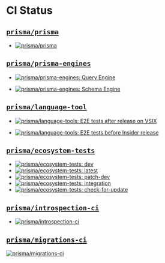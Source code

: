 # CI Status

## [`prisma/prisma`](https://github.com/prisma/prisma)

- [![`prisma/prisma`](https://github.com/prisma/prisma/workflows/CI/badge.svg)](https://github.com/prisma/prisma/actions/workflows/test.yml?query=branch%3Amain)

## [`prisma/prisma-engines`](https://github.com/prisma/prisma-engines)

- [![`prisma/prisma-engines`: Query Engine](https://github.com/prisma/prisma-engines/actions/workflows/test-query-engine.yml/badge.svg)](https://github.com/prisma/prisma-engines/actions/workflows/test-query-engine.yml)

- [![`prisma/prisma-engines`: Schema Engine](https://github.com/prisma/prisma-engines/actions/workflows/test-schema-engine.yml/badge.svg)](https://github.com/prisma/prisma-engines/actions/workflows/test-schema-engine.yml)

## [`prisma/language-tool`](https://github.com/prisma/language-tool)

- [![`prisma/language-tools`: E2E tests after release on VSIX](https://github.com/prisma/language-tools/workflows/E2E%20tests%20after%20release%20on%20VSIX/badge.svg?branch=main)](https://github.com/prisma/language-tools/actions/workflows/e2e_published_vsix.yml?query=branch%3Amain)

- [![`prisma/language-tools`: E2E tests before Insider release](https://github.com/prisma/language-tools/workflows/5.%20Integration%20tests%20in%20VSCode%20folder%20with%20published%20LS/badge.svg?branch=main)](https://github.com/prisma/language-tools/actions/workflows/5_e2e_tests.yml?query=branch%3Amain)

## [`prisma/ecosystem-tests`](https://github.com/prisma/ecosystem-tests)

- [![`prisma/ecosystem-tests`: **dev**](https://github.com/prisma/ecosystem-tests/workflows/test/badge.svg?branch=dev)](https://github.com/prisma/ecosystem-tests/actions?query=workflow%3Atest+branch%3Adev)
- [![`prisma/ecosystem-tests`: **latest**](https://github.com/prisma/ecosystem-tests/workflows/test/badge.svg?branch=latest)](https://github.com/prisma/ecosystem-tests/actions?query=workflow%3Atest+branch%3Alatest)
- [![`prisma/ecosystem-tests`: **patch-dev**](https://github.com/prisma/ecosystem-tests/workflows/test/badge.svg?branch=patch-dev)](https://github.com/prisma/ecosystem-tests/actions?query=workflow%3Atest+branch%3Apatch-dev)
- [![`prisma/ecosystem-tests`: integration](https://github.com/prisma/ecosystem-tests/workflows/test/badge.svg?branch=integration)](https://github.com/prisma/ecosystem-tests/actions?query=workflow%3Atest+branch%3Aintegration)
- [![`prisma/ecosystem-tests`: check-for-update](https://github.com/prisma/ecosystem-tests/workflows/check-for-update/badge.svg)](https://github.com/prisma/ecosystem-tests/actions?query=workflow%3Acheck-for-update)

## [`prisma/introspection-ci`](https://github.com/prisma/introspection-ci)

- [![`prisma/introspection-ci`](https://github.com/prisma/introspection-ci/actions/workflows/test.yml/badge.svg)](https://github.com/prisma/introspection-ci/actions/workflows/test.yml)

## [`prisma/migrations-ci`](https://github.com/prisma/migrations-ci)

[![`prisma/migrations-ci`](https://github.com/prisma/migrations-ci/actions/workflows/analyse.yml/badge.svg)](https://github.com/prisma/migrations-ci/actions/workflows/analyse.yml)
